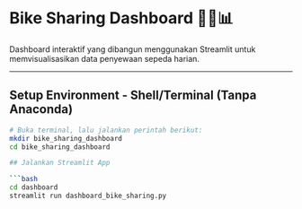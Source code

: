 # Bike Sharing Dashboard 🚴‍♂️📊

Dashboard interaktif yang dibangun menggunakan Streamlit untuk memvisualisasikan data penyewaan sepeda harian.

---
## Setup Environment - Shell/Terminal (Tanpa Anaconda)

```bash
# Buka terminal, lalu jalankan perintah berikut:
mkdir bike_sharing_dashboard
cd bike_sharing_dashboard

## Jalankan Streamlit App

```bash
cd dashboard
streamlit run dashboard_bike_sharing.py
```

